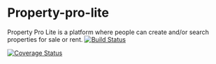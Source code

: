 # Property-pro-lite
Property Pro Lite is a platform where people can create and/or search properties for sale or rent. 
[![Build Status](https://travis-ci.com/itsUk45/Property-pro-liteV2.svg?branch=develop-api-168096192)](https://travis-ci.com/itsUk45/Property-pro-liteV2)

[![Coverage Status](https://coveralls.io/repos/github/itsUk45/Property-pro-liteV2/badge.svg?branch=develop-api-168096192)](https://coveralls.io/github/itsUk45/Property-pro-liteV2?branch=develop-api-168096192)
